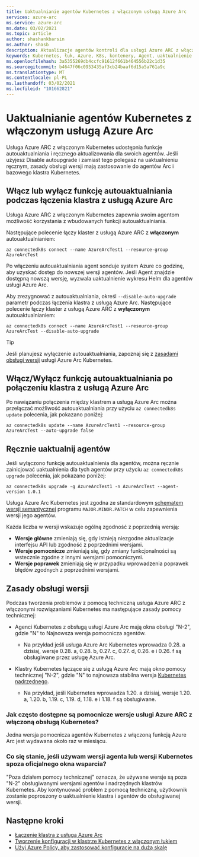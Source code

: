 ```yaml
---
title: Uaktualnianie agentów Kubernetes z włączonym usługą Azure Arc
services: azure-arc
ms.service: azure-arc
ms.date: 03/02/2021
ms.topic: article
author: shashankbarsin
ms.author: shasb
description: Aktualizacje agentów kontroli dla usługi Azure ARC z włączoną obsługą Kubernetes
keywords: Kubernetes, łuk, Azure, K8s, kontenery, Agent, uaktualnienie
ms.openlocfilehash: 3a5355269db4ccfc91612f661b464556b22c1d35
ms.sourcegitcommit: b4647f06c0953435af3cb24baaf6d15a5a761a9c
ms.translationtype: MT
ms.contentlocale: pl-PL
ms.lasthandoff: 03/02/2021
ms.locfileid: "101662821"
---
```

# <a name="upgrading-azure-arc-enabled-kubernetes-agents"></a>Uaktualnianie agentów Kubernetes z włączonym usługą Azure Arc

Usługa Azure ARC z włączonym Kubernetes udostępnia funkcje autouaktualniania i ręcznego aktualizowania dla swoich agentów. Jeśli użyjesz Disable autoupgrade i zamiast tego polegasz na uaktualnieniu ręcznym, zasady obsługi wersji mają zastosowanie do agentów Arc i bazowego klastra Kubernetes.

## <a name="toggle-auto-upgrade-on-or-off-when-connecting-cluster-to-azure-arc"></a>Włącz lub wyłącz funkcję autouaktualniania podczas łączenia klastra z usługą Azure Arc

Usługa Azure ARC z włączonym Kubernetes zapewnia swoim agentom możliwość korzystania z wbudowanych funkcji autouaktualniania.

Następujące polecenie łączy klaster z usługą Azure ARC z **włączonym** autouaktualnianiem:

```console
az connectedk8s connect --name AzureArcTest1 --resource-group AzureArcTest
```

Po włączeniu autouaktualniania agent sonduje system Azure co godzinę, aby uzyskać dostęp do nowszej wersji agentów. Jeśli Agent znajdzie dostępną nowszą wersję, wyzwala uaktualnienie wykresu Helm dla agentów usługi Azure Arc.

Aby zrezygnować z autouaktualniania, określ `--disable-auto-upgrade` parametr podczas łączenia klastra z usługą Azure Arc. Następujące polecenie łączy klaster z usługą Azure ARC z **wyłączonym** autouaktualnianiem:

```console
az connectedk8s connect --name AzureArcTest1 --resource-group AzureArcTest --disable-auto-upgrade
```

> [!TIP]
> Jeśli planujesz wyłączenie autouaktualniania, zapoznaj się z [zasadami obsługi wersji](#version-support-policy) usługi Azure Arc Kubernetes.

## <a name="toggle-auto-upgrade-onoff-after-connecting-cluster-to-azure-arc"></a>Włącz/Wyłącz funkcję autouaktualniania po połączeniu klastra z usługą Azure Arc

Po nawiązaniu połączenia między klastrem a usługą Azure Arc można przełączać możliwość autouaktualniania przy użyciu `az connectedk8s update` polecenia, jak pokazano poniżej:

```console
az connectedk8s update --name AzureArcTest1 --resource-group AzureArcTest --auto-upgrade false
```

## <a name="manually-upgrade-agents"></a>Ręcznie uaktualnij agentów

Jeśli wyłączono funkcję autouaktualnienia dla agentów, można ręcznie zainicjować uaktualnienia dla tych agentów przy użyciu `az connectedk8s upgrade` polecenia, jak pokazano poniżej:

```console
az connectedk8s upgrade -g AzureArcTest1 -n AzureArcTest --agent-version 1.0.1
```

Usługa Azure Arc Kubernetes jest zgodna ze standardowym [schematem wersji semantycznej](https://semver.org/) programu `MAJOR.MINOR.PATCH` w celu zapewnienia wersji jego agentów. 

Każda liczba w wersji wskazuje ogólną zgodność z poprzednią wersją:

* **Wersje główne** zmieniają się, gdy istnieją niezgodne aktualizacje interfejsu API lub zgodność z poprzednimi wersjami.
* **Wersje pomocnicze** zmieniają się, gdy zmiany funkcjonalności są wstecznie zgodne z innymi wersjami pomocniczymi.
* **Wersje poprawek** zmieniają się w przypadku wprowadzenia poprawek błędów zgodnych z poprzednimi wersjami.

## <a name="version-support-policy"></a>Zasady obsługi wersji

Podczas tworzenia problemów z pomocą techniczną usługa Azure ARC z włączonymi rozwiązaniami Kubernetes ma następujące zasady pomocy technicznej:

* Agenci Kubernetes z obsługą usługi Azure Arc mają okna obsługi "N-2", gdzie "N" to Najnowsza wersja pomocnicza agentów. 
  * Na przykład jeśli usługa Azure Arc Kubernetes wprowadza 0.28. a dzisiaj, wersje 0.28. a, 0.28. b, 0.27. c, 0.27. d, 0.26. e i 0.26. f są obsługiwane przez usługę Azure Arc.

* Klastry Kubernetes łączące się z usługą Azure Arc mają okno pomocy technicznej "N-2", gdzie "N" to najnowsza stabilna wersja [Kubernetes nadrzędnego](https://github.com/kubernetes/kubernetes/releases). 
  * Na przykład, jeśli Kubernetes wprowadza 1.20. a dzisiaj, wersje 1.20. a, 1.20. b, 1.19. c, 1.19. d, 1.18. e i 1.18. f są obsługiwane.

### <a name="how-often-are-minor-version-releases-of-azure-arc-enabled-kubernetes-available"></a>Jak często dostępne są pomocnicze wersje usługi Azure ARC z włączoną obsługą Kubernetes?

Jedna wersja pomocnicza agentów Kubernetes z włączoną funkcją Azure Arc jest wydawana około raz w miesiącu.

### <a name="what-happens-if-im-using-an-agent-version-or-a-kubernetes-version-outside-the-official-support-window"></a>Co się stanie, jeśli używam wersji agenta lub wersji Kubernetes spoza oficjalnego okna wsparcia?

"Poza działem pomocy technicznej" oznacza, że używane wersje są poza "N-2" obsługiwanymi wersjami agentów i nadrzędnych klastrów Kubernetes. Aby kontynuować problem z pomocą techniczną, użytkownik zostanie poproszony o uaktualnienie klastra i agentów do obsługiwanej wersji.

## <a name="next-steps"></a>Następne kroki

* [Łączenie klastra z usługą Azure Arc](./connect-cluster.md)
* [Tworzenie konfiguracji w klastrze Kubernetes z włączonym łukiem](./use-gitops-connected-cluster.md)
* [Użyj Azure Policy, aby zastosować konfiguracje na dużą skalę](./use-azure-policy.md)